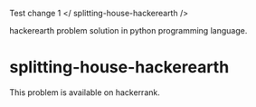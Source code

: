 Test change 1
</ splitting-house-hackerearth />

hackerearth problem solution in python programming language.



# splitting-house-hackerearth

This problem is available on hackerrank.

